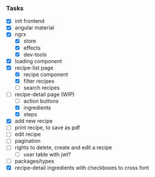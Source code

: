### Tasks

- [x] init frontend
- [x] angular material
- [x] ngrx
  - [x] store
  - [x] effects
  - [x] dev-tools
- [x] loading component
- [x] recipe-list page
  - [x] recipe component
  - [x] filter recipes
  - [ ] search recipes
- [ ] recipe-detail page (WIP)
  - [ ] action buttons
  - [x] ingredients
  - [x] steps
- [x] add new recipe
- [ ] print recipe, to save as pdf
- [ ] edit recipe
- [ ] pagination
- [ ] rights to delete, create and edit a recipe
  - [ ] user table with jwt?
- [ ] packages/types
- [x] recipe-detail ingredients with checkboxes to cross font
